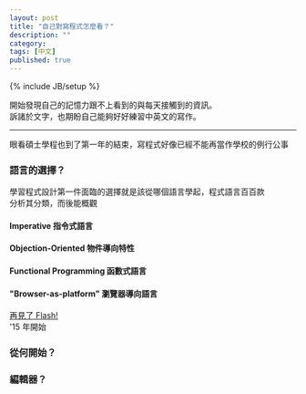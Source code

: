 ```yaml
---
layout: post
title: "自己對寫程式怎麼看？"
description: ""
category: 
tags: [中文]
published: true
---
```

{% include JB/setup %}

開始發現自己的記憶力跟不上看到的與每天接觸到的資訊。  
訴諸於文字，也期盼自己能夠好好練習中英文的寫作。

---
眼看碩士學程也到了第一年的結束，寫程式好像已經不能再當作學校的例行公事  


### 語言的選擇？
學習程式設計第一件面臨的選擇就是該從哪個語言學起，程式語言百百款  
分析其分類，而後能概觀  

#### Imperative 指令式語言 

#### Objection-Oriented 物件導向特性

#### Functional Programming 函數式語言

#### "Browser-as-platform" 瀏覽器導向語言
[再見了 Flash!][so-long flash]  
'15 年開始


### 從何開始？

### 編輯器？

[so-long flash]: http://siliconangle.com/blog/2015/01/29/goodbye-flash-html5-now-the-default-video-platform-for-youtube/ "Youtube 正式告別 Flash 轉戰 Html5"